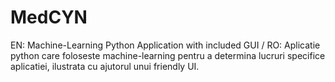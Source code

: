 # MedCYN
EN: Machine-Learning Python Application with included GUI / RO: Aplicatie python care foloseste machine-learning pentru a determina lucruri specifice aplicatiei, ilustrata cu ajutorul unui friendly UI.
